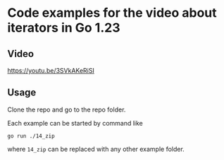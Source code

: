 # Code examples for the video about iterators in Go 1.23

## Video

https://youtu.be/3SVkAKeRiSI

## Usage

Clone the repo and go to the repo folder.

Each example can be started by command like
```
go run ./14_zip
```
where ```14_zip``` can be replaced with any other example folder.

